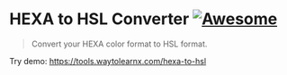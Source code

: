 # HEXA to HSL Converter [![Awesome](https://cdn.rawgit.com/sindresorhus/awesome/d7305f38d29fed78fa85652e3a63e154dd8e8829/media/badge.svg)](https://github.com/sindresorhus/awesome)

>Convert your HEXA color format to HSL format.

Try demo: https://tools.waytolearnx.com/hexa-to-hsl
